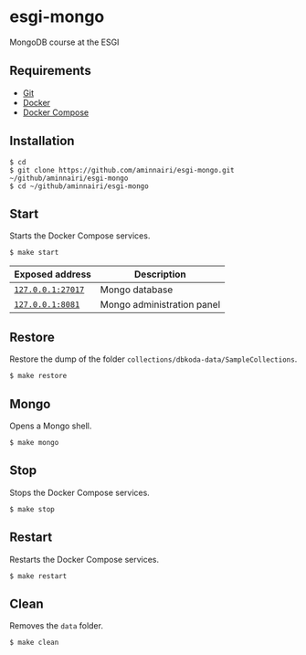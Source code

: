 # esgi-mongo

MongoDB course at the ESGI

## Requirements

- [Git](https://git-scm.com/)
- [Docker](https://www.docker.com/)
- [Docker Compose](https://docs.docker.com/compose/)

## Installation

```console
$ cd
$ git clone https://github.com/aminnairi/esgi-mongo.git ~/github/aminnairi/esgi-mongo
$ cd ~/github/aminnairi/esgi-mongo
```

## Start

Starts the Docker Compose services.

```console
$ make start
```

Exposed address | Description
---|---
[`127.0.0.1:27017`](http://127.0.0.1:27017) | Mongo database
[`127.0.0.1:8081`](http://127.0.0.1:8081) | Mongo administration panel

## Restore

Restore the dump of the folder `collections/dbkoda-data/SampleCollections`.

```console
$ make restore
```

## Mongo

Opens a Mongo shell.

```console
$ make mongo
```

## Stop

Stops the Docker Compose services.

```console
$ make stop
```

## Restart

Restarts the Docker Compose services.

```console
$ make restart
```

## Clean

Removes the `data` folder.

```console
$ make clean
```
